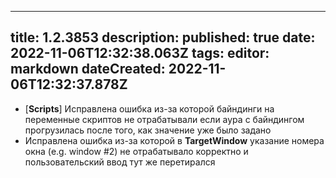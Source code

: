 
---
title: 1.2.3853
description: 
published: true
date: 2022-11-06T12:32:38.063Z
tags: 
editor: markdown
dateCreated: 2022-11-06T12:32:37.878Z
---		
		
- [**Scripts**] Исправлена ошибка из-за которой байндинги на переменные скриптов не отрабатывали если аура с байндингом прогрузилась после того, как значение уже было задано
- Исправлена ошибка из-за которой в **TargetWindow** указание номера окна (e.g. window #2) не отрабатывало корректно и пользовательский ввод тут же перетирался